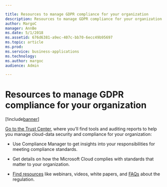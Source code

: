 ```yaml
---

title: Resources to manage GDPR compliance for your organization
description: Resources to manage GDPR compliance for your organization
author: MargoC
manager: AnnBe
ms.date: 5/1/2018
ms.assetid: 676d6381-a9ec-407c-bb70-6ecc49b95697
ms.topic: article
ms.prod: 
ms.service: business-applications
ms.technology: 
ms.author: margoc
audience: Admin

---
```

#  Resources to manage GDPR compliance for your organization




[!include[banner](../../../includes/banner.md)]

[Go to the Trust
Center](https://www.microsoft.com/en-us/TrustCenter/Privacy/gdpr/default.aspx),
where you’ll find tools and auditing reports to help you manage cloud-data
security and compliance for your organization:

-   Use Compliance Manager to get insights into your responsibilities for
    meeting compliance standards.

-   Get details on how the Microsoft Cloud complies with standards that matter
    to your organization.

-   [Find
    resources](https://www.microsoft.com/en-us/trustcenter/privacy/gdpr/resources)
    like webinars, videos, white papers, and
    [FAQs](https://www.microsoft.com/en-us/TrustCenter/Privacy/gdpr/FAQ) about
    the regulation.
